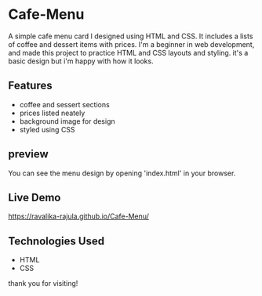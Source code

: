 # Cafe-Menu
A simple cafe menu card I designed using HTML and CSS. It includes a lists of coffee and dessert items with prices.
I'm a beginner in web development, and made this project to practice HTML and CSS layouts and styling. it's a basic design but i'm happy with how it looks.
## Features
- coffee and sessert sections
- prices listed neately
- background image for design
- styled using CSS
## preview
You can see the menu design by opening 'index.html' in your browser.
## Live Demo
https://ravalika-rajula.github.io/Cafe-Menu/

## Technologies Used
- HTML
- CSS

thank you for visiting!
 
